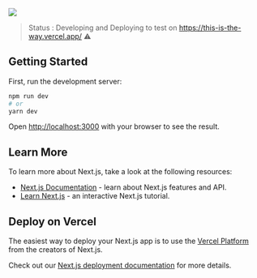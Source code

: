<img src="https://raw.githubusercontent.com/gist/joaopedro-dev/4c1f100bd520a700530475f6283e1b6b/raw/2ae052b1415849533c48964e595ed70c8ff8e0ce/dev_journey_logo.svg"></img>
> Status : Developing and Deploying to test on https://this-is-the-way.vercel.app/ ⚠️
## Getting Started

First, run the development server:

```bash
npm run dev
# or
yarn dev
```
Open [http://localhost:3000](http://localhost:3000) with your browser to see the result.

## Learn More

To learn more about Next.js, take a look at the following resources:

- [Next.js Documentation](https://nextjs.org/docs) - learn about Next.js features and API.
- [Learn Next.js](https://nextjs.org/learn) - an interactive Next.js tutorial.

## Deploy on Vercel

The easiest way to deploy your Next.js app is to use the [Vercel Platform](https://vercel.com/new?utm_medium=default-template&filter=next.js&utm_source=create-next-app&utm_campaign=create-next-app-readme) from the creators of Next.js.

Check out our [Next.js deployment documentation](https://nextjs.org/docs/deployment) for more details.

